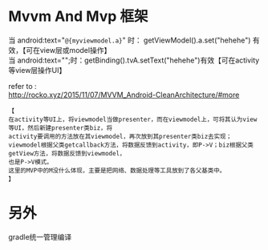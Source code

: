 Mvvm And Mvp 框架
===============

当 android:text="`@{myviewmodel.a}`" 时： getViewModel().a.set("hehehe") 有效，【可在view层或model操作】<br>
当 android:text="";时：getBinding().tvA.setText("hehehe")有效【可在activity等view层操作UI】<br>

refer to :<br>
 http://rocko.xyz/2015/11/07/MVVM_Android-CleanArchitecture/#more
 
    【
    在activity等UI上，将viewmodel当做presenter，而在viewmodel上，可将其认为view等UI，然后新建presenter类biz，将
    activity要调用的方法放在其viewmodel，再次放到其presenter类biz去实现；
    viewmodel根据父类getcallback方法，将数据反馈到activity，即P->V；biz根据父类getView方法，将数据反馈到viewmodel，
    也是P->V模式。
    这里的MVP中的M没什么体现，主要是把网络、数据处理等工具放到了各父基类中。
    】
 

另外
===
gradle统一管理编译

